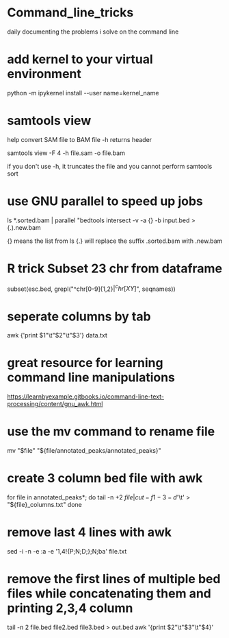 # Command_line_tricks

daily documenting the problems i solve on the command line


# add kernel to your virtual environment

python -m ipykernel install --user name=kernel_name

# samtools view

help convert SAM file to BAM file 
-h returns header


samtools view -F 4 -h file.sam -o file.bam


if you don't use -h, it truncates the file and you cannot perform samtools sort

# use GNU parallel to speed up jobs
ls *.sorted.bam | parallel "bedtools intersect -v -a {} -b input.bed > {.).new.bam

{} means the list from ls
{.} will replace the suffix .sorted.bam with .new.bam

# R trick Subset 23 chr from dataframe

subset(esc.bed, grepl("^chr[0-9]{1,2}$|^chr[XY]$", seqnames))

# seperate columns by tab

awk {'print $1"\t"$2"\t"$3'} data.txt

# great resource for learning command line manipulations

https://learnbyexample.gitbooks.io/command-line-text-processing/content/gnu_awk.html

# use the mv command to rename file

mv "$file" "${file/annotated_peaks/annotated_peaks}"

# create 3 column bed file with awk

for file in annotated_peaks*; do
  tail -n +2 $file | cut -f1-3 -d$'\t' > "${file}_columns.txt"
done

# remove last 4 lines with awk

sed -i -n -e :a -e '1,4!{P;N;D;};N;ba' file.txt

# remove the first lines of multiple bed files while concatenating them and printing 2,3,4 column

tail -n 2 file.bed file2.bed file3.bed > out.bed
awk '{print $2"\t"$3"\t"$4}'
